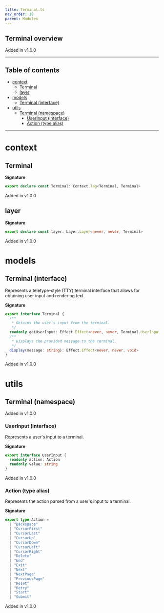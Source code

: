 ```yaml
---
title: Terminal.ts
nav_order: 18
parent: Modules
---
```


## Terminal overview

Added in v1.0.0

---

<h2 class="text-delta">Table of contents</h2>

- [context](#context)
  - [Terminal](#terminal)
  - [layer](#layer)
- [models](#models)
  - [Terminal (interface)](#terminal-interface)
- [utils](#utils)
  - [Terminal (namespace)](#terminal-namespace)
    - [UserInput (interface)](#userinput-interface)
    - [Action (type alias)](#action-type-alias)

---

# context

## Terminal

**Signature**

```ts
export declare const Terminal: Context.Tag<Terminal, Terminal>
```

Added in v1.0.0

## layer

**Signature**

```ts
export declare const layer: Layer.Layer<never, never, Terminal>
```

Added in v1.0.0

# models

## Terminal (interface)

Represents a teletype-style (TTY) terminal interface that allows for
obtaining user input and rendering text.

**Signature**

```ts
export interface Terminal {
  /**
   * Obtains the user's input from the terminal.
   */
  readonly getUserInput: Effect.Effect<never, never, Terminal.UserInput>
  /**
   * Displays the provided message to the terminal.
   */
  display(message: string): Effect.Effect<never, never, void>
}
```

Added in v1.0.0

# utils

## Terminal (namespace)

Added in v1.0.0

### UserInput (interface)

Represents a user's input to a terminal.

**Signature**

```ts
export interface UserInput {
  readonly action: Action
  readonly value: string
}
```

Added in v1.0.0

### Action (type alias)

Represents the action parsed from a user's input to a terminal.

**Signature**

```ts
export type Action =
  | "Backspace"
  | "CursorFirst"
  | "CursorLast"
  | "CursorUp"
  | "CursorDown"
  | "CursorLeft"
  | "CursorRight"
  | "Delete"
  | "End"
  | "Exit"
  | "Next"
  | "NextPage"
  | "PreviousPage"
  | "Reset"
  | "Retry"
  | "Start"
  | "Submit"
```

Added in v1.0.0
